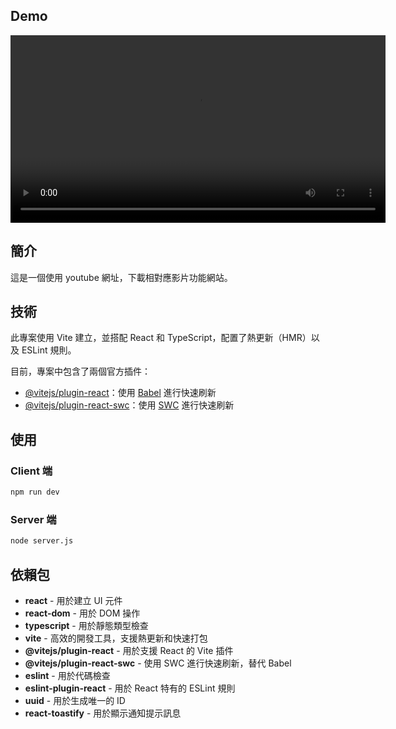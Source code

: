 ## Demo

<video width="600" controls>
  <source src="./download-youtube-video.mp4" type="video/mp4">
  你的瀏覽器不支持影片播放。
</video>

## 簡介

這是一個使用 youtube 網址，下載相對應影片功能網站。

## 技術

此專案使用 Vite 建立，並搭配 React 和 TypeScript，配置了熱更新（HMR）以及 ESLint 規則。

目前，專案中包含了兩個官方插件：

- [@vitejs/plugin-react](https://github.com/vitejs/vite-plugin-react/blob/main/packages/plugin-react/README.md)：使用 [Babel](https://babeljs.io/) 進行快速刷新
- [@vitejs/plugin-react-swc](https://github.com/vitejs/vite-plugin-react-swc)：使用 [SWC](https://swc.rs/) 進行快速刷新

## 使用

### Client 端

```bash
npm run dev
```

### Server 端

```bash
node server.js
```

## 依賴包

- **react** - 用於建立 UI 元件
- **react-dom** - 用於 DOM 操作
- **typescript** - 用於靜態類型檢查
- **vite** - 高效的開發工具，支援熱更新和快速打包
- **@vitejs/plugin-react** - 用於支援 React 的 Vite 插件
- **@vitejs/plugin-react-swc** - 使用 SWC 進行快速刷新，替代 Babel
- **eslint** - 用於代碼檢查
- **eslint-plugin-react** - 用於 React 特有的 ESLint 規則
- **uuid** - 用於生成唯一的 ID
- **react-toastify** - 用於顯示通知提示訊息
